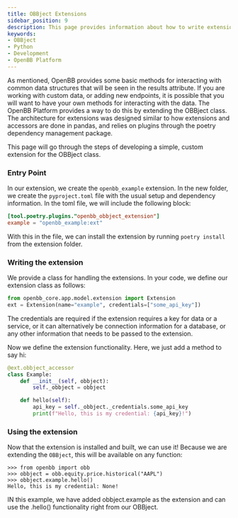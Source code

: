 ```yaml
---
title: OBBject Extensions
sidebar_position: 9
description: This page provides information about how to write extensions for the OpenBB OBBject class.
keywords:
- OBBject
- Python
- Development
- OpenBB Platform
---
```


As mentioned, OpenBB provides some basic methods for interacting with common data structures that will be seen in the results attribute.
If you are working with custom data, or adding new endpoints, it is possible that you will want to have your own methods for interacting with the data.
The OpenBB Platform provides a way to do this by extending the OBBject class.
The architecture for extensions was designed similar to how extensions and accessors are done in pandas, and relies on plugins through the poetry dependency management package.

This page will go through the steps of developing a simple, custom extension for the OBBject class.

### Entry Point

In our extension, we create the `openbb_example` extension.  In the new folder, we create the `pyproject.toml` file with the usual setup and dependency information.  In the toml file, we will include the following block:
```toml
[tool.poetry.plugins."openbb_obbject_extension"]
example = "openbb_example:ext"
```

With this in the file, we can install the extension by running `poetry install` from the extension folder.

### Writing the extension

We provide a class for handling the extensions.  In your code, we define our extension class as follows:

```python
from openbb_core.app.model.extension import Extension
ext = Extension(name="example", credentials=["some_api_key"])
```

The credentials are required if the extension requires a key for data or a service, or it can alternatively be connection information for a database, or any other information that needs to be passed to the extension.

Now we define the extension functionality.  Here, we just add a method to say hi:


```python
@ext.obbject_accessor
class Example:
    def __init__(self, obbject):
        self._obbject = obbject

    def hello(self):
        api_key = self._obbject._credentials.some_api_key
        print(f"Hello, this is my credential: {api_key}!")
```

### Using the extension

Now that the extension is installed and built, we can use it!  Because we are extending the `OBBject`, this will be available on any function:

```shell
>>> from openbb import obb
>>> obbject = obb.equity.price.historical("AAPL")
>>> obbject.example.hello()
Hello, this is my credential: None!
```

IN this example, we have added obbject.example as the extension and can use the .hello() functionality right from our OBBject.
